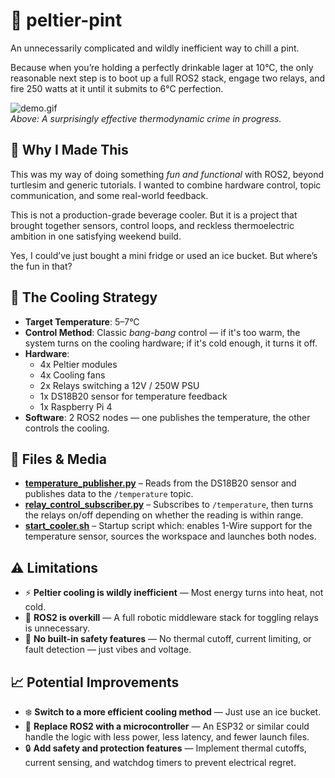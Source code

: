 # 🍺 peltier-pint

An unnecessarily complicated and wildly inefficient way to chill a pint.

Because when you’re holding a perfectly drinkable lager at 10°C, the only reasonable next step is to boot up a full ROS2 stack, engage two relays, and fire 250 watts at it until it submits to 6°C perfection.


![demo.gif](demo.gif)  
*Above: A surprisingly effective thermodynamic crime in progress.*

## 🧪 Why I Made This

This was my way of doing something *fun and functional* with ROS2, beyond turtlesim and generic tutorials. I wanted to combine hardware control, topic communication, and some real-world feedback.

This is not a production-grade beverage cooler. But it is a project that brought together sensors, control loops, and reckless thermoelectric ambition in one satisfying weekend build.

Yes, I could’ve just bought a mini fridge or used an ice bucket. But where’s the fun in that?

## 🧊 The Cooling Strategy

- **Target Temperature**: 5–7°C
- **Control Method**: Classic *bang-bang* control — if it's too warm, the system turns on the cooling hardware; if it's cold enough, it turns it off.
- **Hardware**:
  - 4x Peltier modules
  - 4x Cooling fans
  - 2x Relays switching a 12V / 250W PSU
  - 1x DS18B20 sensor for temperature feedback
  - 1x Raspberry Pi 4
- **Software**: 2 ROS2 nodes — one publishes the temperature, the other controls the cooling.

## 📂 Files & Media

- **[temperature_publisher.py](src/peltier_pint/peltier_pint/temperature_publisher.py)** – Reads from the DS18B20 sensor and publishes data to the `/temperature` topic.
- **[relay_control_subscriber.py](src/peltier_pint/peltier_pint/relay_control_subscriber.py)** – Subscribes to `/temperature`, then turns the relays on/off depending on whether the reading is within range.
- **[start_cooler.sh](start_cooler.sh)** – Startup script which: enables 1-Wire support for the temperature sensor, sources the workspace and launches both nodes.

## ⚠️ Limitations

- ⚡ **Peltier cooling is wildly inefficient** — Most energy turns into heat, not cold.  
- 🤖 **ROS2 is overkill** — A full robotic middleware stack for toggling relays is unnecessary.
- 🧯 **No built-in safety features** — No thermal cutoff, current limiting, or fault detection — just vibes and voltage.

## 📈 Potential Improvements

- ❄️ **Switch to a more efficient cooling method** — Just use an ice bucket.
- 🧠 **Replace ROS2 with a microcontroller** — An ESP32 or similar could handle the logic with less power, less latency, and fewer launch files.
- 🔒 **Add safety and protection features** — Implement thermal cutoffs, current sensing, and watchdog timers to prevent electrical regret.


